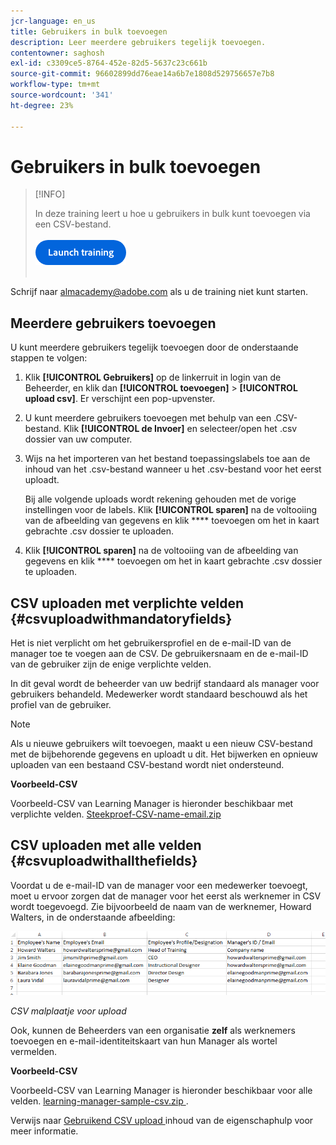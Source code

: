 ```yaml
---
jcr-language: en_us
title: Gebruikers in bulk toevoegen
description: Leer meerdere gebruikers tegelijk toevoegen.
contentowner: saghosh
exl-id: c3309ce5-8764-452e-82d5-5637c23c661b
source-git-commit: 96602899dd76eae14a6b7e1808d529756657e7b8
workflow-type: tm+mt
source-wordcount: '341'
ht-degree: 23%

---
```


# Gebruikers in bulk toevoegen

>[!INFO]
>
>In deze training leert u hoe u gebruikers in bulk kunt toevoegen via een CSV-bestand.<br><br>[![ knoop ](feature-summary/assets/launch-training-button.png) ](https://content.adobelearningmanageracademy.com/app/learner?accountId=98632#/course/7555555) </br></br>

Schrijf naar <almacademy@adobe.com> als u de training niet kunt starten.

## Meerdere gebruikers toevoegen

U kunt meerdere gebruikers tegelijk toevoegen door de onderstaande stappen te volgen:

1. Klik **[!UICONTROL Gebruikers]** op de linkerruit in login van de Beheerder, en klik dan **[!UICONTROL toevoegen]** > **[!UICONTROL upload csv]**. Er verschijnt een pop-upvenster.

1. U kunt meerdere gebruikers toevoegen met behulp van een .CSV-bestand. Klik **[!UICONTROL de Invoer]** en selecteer/open het .csv dossier van uw computer.

1. Wijs na het importeren van het bestand toepassingslabels toe aan de inhoud van het .csv-bestand wanneer u het .csv-bestand voor het eerst uploadt.

   Bij alle volgende uploads wordt rekening gehouden met de vorige instellingen voor de labels. Klik **[!UICONTROL sparen]** na de voltooiing van de afbeelding van gegevens en klik **** toevoegen om het in kaart gebrachte .csv dossier te uploaden.

1. Klik **[!UICONTROL sparen]** na de voltooiing van de afbeelding van gegevens en klik **** toevoegen om het in kaart gebrachte .csv dossier te uploaden.

## CSV uploaden met verplichte velden {#csvuploadwithmandatoryfields}

Het is niet verplicht om het gebruikersprofiel en de e-mail-ID van de manager toe te voegen aan de CSV. De gebruikersnaam en de e-mail-ID van de gebruiker zijn de enige verplichte velden.

In dit geval wordt de beheerder van uw bedrijf standaard als manager voor gebruikers behandeld. Medewerker wordt standaard beschouwd als het profiel van de gebruiker.

>[!NOTE]
>
>Als u nieuwe gebruikers wilt toevoegen, maakt u een nieuw CSV-bestand met de bijbehorende gegevens en uploadt u dit. Het bijwerken en opnieuw uploaden van een bestaand CSV-bestand wordt niet ondersteund.

**Voorbeeld-CSV**

Voorbeeld-CSV van Learning Manager is hieronder beschikbaar met verplichte velden.
[ Steekproef-CSV-name-email.zip ](assets/sample-csv-name-email.zip)

## CSV uploaden met alle velden {#csvuploadwithallthefields}

Voordat u de e-mail-ID van de manager voor een medewerker toevoegt, moet u ervoor zorgen dat de manager voor het eerst als werknemer in CSV wordt toegevoegd. Zie bijvoorbeeld de naam van de werknemer, Howard Walters, in de onderstaande afbeelding:

![](assets/csv-example.png)

*CSV malplaatje voor upload*

Ook, kunnen de Beheerders van een organisatie **zelf** als werknemers toevoegen en e-mail-identiteitskaart van hun Manager als wortel vermelden.

**Voorbeeld-CSV**

Voorbeeld-CSV van Learning Manager is hieronder beschikbaar voor alle velden.
[ learning-manager-sample-csv.zip ](assets/learning-manager-sample-csv.zip).

Verwijs naar [ Gebruikend CSV upload ](/help/migrated/administrators/feature-summary/add-users-user-groups.md) inhoud van de eigenschaphulp voor meer informatie.

